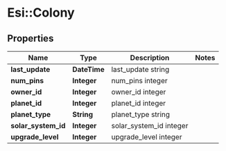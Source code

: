 # Esi::Colony

## Properties
Name | Type | Description | Notes
------------ | ------------- | ------------- | -------------
**last_update** | **DateTime** | last_update string | 
**num_pins** | **Integer** | num_pins integer | 
**owner_id** | **Integer** | owner_id integer | 
**planet_id** | **Integer** | planet_id integer | 
**planet_type** | **String** | planet_type string | 
**solar_system_id** | **Integer** | solar_system_id integer | 
**upgrade_level** | **Integer** | upgrade_level integer | 


